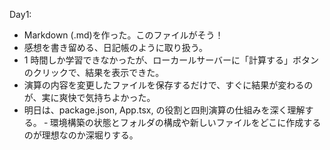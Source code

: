 Day1:

- Markdown (.md)を作った。このファイルがそう！
- 感想を書き留める、日記帳のように取り扱う。
- 1 時間しか学習できなかったが、ローカールサーバーに「計算する」ボタンのクリックで、結果を表示できた。
- 演算の内容を変更したファイルを保存するだけで、すぐに結果が変わるのが、実に爽快で気持ちよかった。
- 明日は、package.json, App.tsx, の役割と四則演算の仕組みを深く理解する。
  ‐ 環境構築の状態とフォルダの構成や新しいファイルをどこに作成するのが理想なのか深堀りする。

